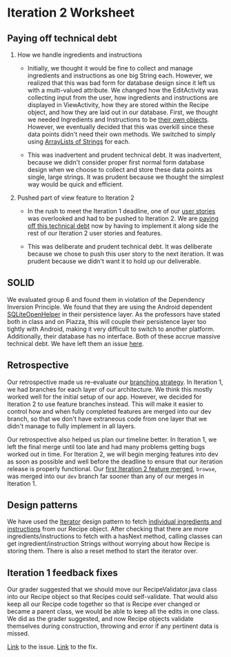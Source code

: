 Iteration 2 Worksheet
=====================

Paying off technical debt
-----------------

1. How we handle ingredients and instructions

    - Initially, we thought it would be fine to collect and manage ingredients and instructions as one big String each. However, we realized that this was bad form for database design since it left us with a multi-valued attribute. We changed how the EditActivity was collecting input from the user, how ingredients and instructions are displayed in ViewActivity, how they are stored within the Recipe object, and how they are laid out in our database. First, we thought we needed Ingredients and Instructions to be [their own objects](https://code.cs.umanitoba.ca/winter-2022-a02/group-7/digital-cookbook/-/commit/1eeab86c3493b50f623c734556dd9daa21a995cf#0f3e520891a4e2b3cd996ec12b12837dccef02c0_8_11). However, we eventually decided that this was overkill since these data points didn't need their own methods. We switched to simply using [ArrayLists of Strings](https://code.cs.umanitoba.ca/winter-2022-a02/group-7/digital-cookbook/-/commit/c3720b6edcd24581a3b9fd0a8413c802b3ef6bc5#0f3e520891a4e2b3cd996ec12b12837dccef02c0_11_9) for each.

    - This was inadvertent and prudent technical debt. It was inadvertent, because we didn't consider proper first normal form database design when we choose to collect and store these data points as single, large strings. It was prudent because we thought the simplest way would be quick and efficient.

2. Pushed part of view feature to Iteration 2

    - In the rush to meet the Iteration 1 deadline, one of our [user stories](https://code.cs.umanitoba.ca/winter-2022-a02/group-7/digital-cookbook/-/issues/15) was overlooked and had to be pushed to Iteration 2. We are [paying off this technical debt](https://code.cs.umanitoba.ca/winter-2022-a02/group-7/digital-cookbook/-/commit/699593e0b0bf67b4a3abadc3c5f272722b559ad4#d871c5aac6592d4f09f2ce77e12068b4e9fa4323_246_262) now by having to implement it along side the rest of our Iteration 2 user stories and features.

    - This was deliberate and prudent technical debt. It was deliberate because we chose to push this user story to the next iteration. It was prudent because we didn't want it to hold up our deliverable.



SOLID
----------------

We evaluated group 6 and found them in violation of the Dependency Inversion Principle. We found that they are using the Android dependent [SQLiteOpenHelper](https://code.cs.umanitoba.ca/winter-2022-a02/group-6/ezy/-/commit/026dfb2880d914fb87419f5714846d53826a8187#9b843a5c42cd1d2845cf2ffd13b2265fcef59955_0_1) in their persistence layer. As the professors have stated both in class and on Piazza, this will couple their persistence layer too tightly with Android, making it very difficult to switch to another platform. Additionally, their database has no interface. Both of these accrue massive technical debt. We have left them an issue [here](https://code.cs.umanitoba.ca/winter-2022-a02/group-6/ezy/-/issues/36).


Retrospective
----------

Our retrospective made us re-evaluate our [branching strategy](https://code.cs.umanitoba.ca/winter-2022-a02/group-7/digital-cookbook/-/network/main). In Iteration 1, we had branches for each layer of our architecture. We think this mostly worked well for the initial setup of our app. However, we decided for Iteration 2 to use feature branches instead. This will make it easier to control how and when fully completed features are merged into our dev branch, so that we don't have extraneous code from one layer that we didn't manage to fully implement in all layers.

Our retrospective also helped us plan our timeline better. In Iteration 1, we left the final merge until too late and had many problems getting bugs worked out in time. For Iteration 2, we will begin merging features into dev as soon as possible and well before the deadline to ensure that our iteration release is properly functional. Our [first Iteration 2 feature merged](https://code.cs.umanitoba.ca/winter-2022-a02/group-7/digital-cookbook/-/commit/bb52d49b493bc26584632788eac6e5beb66f5c37), `browse`, was merged into our `dev` branch far sooner than any of our merges in Iteration 1.


Design patterns
-----

We have used the [Iterator](https://refactoring.guru/design-patterns/iterator) design pattern to fetch [individual ingredients and instructions](https://code.cs.umanitoba.ca/winter-2022-a02/group-7/digital-cookbook/-/commit/c3720b6edcd24581a3b9fd0a8413c802b3ef6bc5#0f3e520891a4e2b3cd996ec12b12837dccef02c0_126_109) from our Recipe object. After checking that there are more ingredients/instructions to fetch with a hasNext method, calling classes can get ingredient/instruction Strings without worrying about how Recipe is storing them. There is also a reset method to start the iterator over.


Iteration 1 feedback fixes
--------------

Our grader suggested that we should move our RecipeValidator.java class into our Recipe object so that Recipes could self-validate. That would also keep all our Recipe code together so that is Recipe ever changed or became a parent class, we would be able to keep all the edits in one class. We did as the grader suggested, and now Recipe objects validate themselves during construction, throwing and error if any pertinent data is missed.

[Link](https://code.cs.umanitoba.ca/winter-2022-a02/group-7/digital-cookbook/-/issues/61) to the issue.
[Link](https://code.cs.umanitoba.ca/winter-2022-a02/group-7/digital-cookbook/-/blob/41100f5f5f7c507da0e925bdbb886a5f0901ab3e/app/src/main/java/com/comp3350/recip_e/objects/Recipe.java) to the fix.
